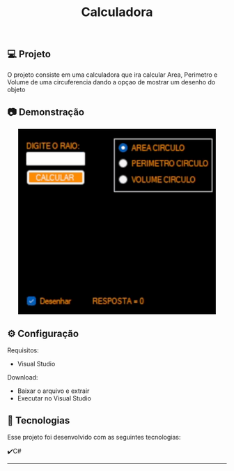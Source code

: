<h1 align="center">
   Calculadora
</h1>

<br>

## 💻 Projeto

O projeto consiste em uma calculadora que ira calcular Area, Perimetro e Volume de uma circuferencia dando a opçao de mostrar um desenho do objeto

## :camera: Demonstração

<div align="center" >
  <img src="./teste.gif" alt="demo-web" height="425">
</div>

## ⚙ Configuração

Requisitos: 
- Visual Studio 

Download:
- Baixar o arquivo e extrair
- Executar no Visual Studio


## :rocket: Tecnologias

Esse projeto foi desenvolvido com as seguintes tecnologias:

✔️C#

---
